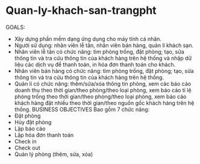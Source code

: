 # Quan-ly-khach-san-trangpht
GOALS:
-	Xây dựng phần mềm dạng ứng dụng cho máy tính cá nhân.
- Người sử dụng: nhân viên lễ tân, nhân viên bán hàng, quản lí khách sạn.
-	Nhân viên lễ tân có chức năng: tìm phòng trống, đặt phòng; tạo, sửa thông tin và tra cứu thông tin của khách hàng trên hệ thống và nhập dữ liệu các dịch vụ để thanh toán, in hóa đơn thanh toán cho khách.
-	Nhân viên bán hàng có chức năng: tìm phòng trống, đặt phòng; tạo, sửa thông tin và tra cứu thông tin của khách hàng trên hệ thống.
-	Quản lí có chức năng: thêm/sửa/xóa thông tin phòng, xem các báo cáo doanh thu theo thời gian/theo phòng/theo loại phòng, xem báo cáo tỉ lệ phòng trống theo thời gian/theo phòng/theo loại phòng, xem báo cáo khách hàng đặt nhiều theo thời gian/theo nguồn gốc khách hàng trên hệ thống.
BUSINESS OBJECTIVES
Bao gồm 7 chức năng:
- Đặt phòng
- Hủy đặt phòng
- Lập báo cáo
- Lập hóa đơn thanh toán
- Check in
- Check out
- Quản lý phòng (thêm, sửa, xóa)

